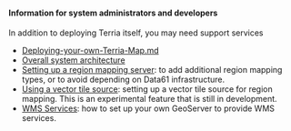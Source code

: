#### Information for system administrators and developers

In addition to deploying Terria itself, you may need support services

* [Deploying-your-own-Terria-Map.md](Deploying-your-own-Terria-Map.md)
* [Overall system architecture](Overall-system-architecture.md)
* [Setting up a region mapping server](Setting-up-a-region-mapping-server.md): to add additional region mapping types, or to avoid depending on Data61 infrastructure.
* [Using a vector tile source](Using-a-vector-tile-source-for-region-mapping.md): setting up a vector tile source for region mapping. This is an experimental feature that is still in development.
* [WMS Services](WMS-Services.md): how to set up your own GeoServer to provide WMS services.